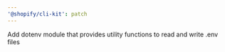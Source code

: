 ```yaml
---
'@shopify/cli-kit': patch
---
```


Add dotenv module that provides utility functions to read and write .env files
